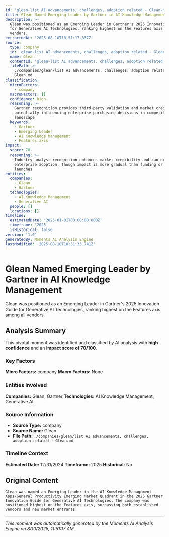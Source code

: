 ```yaml
---
id: 'glean-list AI advancements, challenges, adoption related - Glean-moment-3'
title: Glean Named Emerging Leader by Gartner in AI Knowledge Management
description: >-
  Glean was positioned as an Emerging Leader in Gartner's 2025 Innovation Guide
  for Generative AI Technologies, ranking highest on the Features axis among all
  vendors.
extractedAt: '2025-08-10T18:51:17.837Z'
source:
  type: company
  id: 'glean-list AI advancements, challenges, adoption related - Glean'
  name: Glean
  contentId: 'glean-list AI advancements, challenges, adoption related - Glean'
  filePath: >-
    ./companies/glean/list AI advancements, challenges, adoption related -
    Glean.md
classification:
  microFactors:
    - company
  macroFactors: []
  confidence: high
  reasoning: >-
    Gartner recognition provides third-party validation and market credibility,
    potentially influencing enterprise purchasing decisions in competitive
    landscape
  keywords:
    - Gartner
    - Emerging Leader
    - AI Knowledge Management
    - Features axis
impact:
  score: 70
  reasoning: >-
    Industry analyst recognition enhances market credibility and can drive
    enterprise adoption, though impact is more gradual than funding or product
    launches
entities:
  companies:
    - Glean
    - Gartner
  technologies:
    - AI Knowledge Management
    - Generative AI
  people: []
  locations: []
timeline:
  estimatedDate: '2025-01-01T00:00:00.000Z'
  timeframe: '2025'
  isHistorical: false
version: '1.0'
generatedBy: Moments AI Analysis Engine
lastModified: '2025-08-10T18:51:33.741Z'
---
```

# Glean Named Emerging Leader by Gartner in AI Knowledge Management

Glean was positioned as an Emerging Leader in Gartner's 2025 Innovation Guide for Generative AI Technologies, ranking highest on the Features axis among all vendors.

## Analysis Summary

This pivotal moment was identified and classified by AI analysis with **high confidence** and an **impact score of 70/100**.

### Key Factors

**Micro Factors:** company
**Macro Factors:** None

### Entities Involved

**Companies:** Glean, Gartner
**Technologies:** AI Knowledge Management, Generative AI



### Source Information

- **Source Type:** company
- **Source Name:** Glean
- **File Path:** `./companies/glean/list AI advancements, challenges, adoption related - Glean.md`

### Timeline Context

**Estimated Date:** 12/31/2024
**Timeframe:** 2025
**Historical:** No

## Original Content

```
Glean was named an Emerging Leader in the AI Knowledge Management Apps/General Productivity Emerging Market Quadrant in the 2025 Gartner Innovation Guide for Generative AI Technologies. The company was positioned highest on the Features axis, surpassing both established vendors and new market entrants.
```

---

*This moment was automatically generated by the Moments AI Analysis Engine on 8/10/2025, 11:51:17 AM.*
